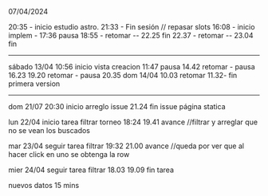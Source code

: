 07/04/2024

20:35 - inicio estudio astro.  21:33 - Fin sesión // repasar slots
16:08 - inicio implem - 17:36 pausa
18:55 -  retomar -- 22.25 fin
22.37 - retomar  -- 23.04 fin


------------------------------
sábado 13/04
10:56 inicio vista creacion 11:47 pausa
14.42 retomar        - pausa 16.23
19.20 retomar    - pausa 20.35
dom    14/04
10.03 retomar    11.32- fin primera version


----------------------------------


dom 21/07
20:30 inicio arreglo issue 21.24 fin issue página statica 

lun 22/04
inicio tarea filtrar torneo 18:24     19.41 avance //filtrar y arreglar que no se vean los buscados

mar 23/04
seguir tarea filtrar 19:32  21.00 avance //queda por ver que al hacer click en uno se obtenga la row

mier 24/04
seguir tarea filtrar 18.03 19.09 fin tarea

nuevos datos 15 mins